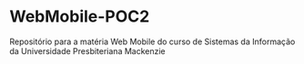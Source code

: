# WebMobile-POC2
Repositório para a matéria Web Mobile do curso de Sistemas da Informação da Universidade Presbiteriana Mackenzie
